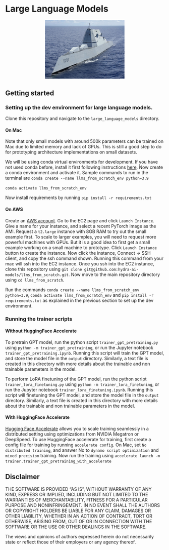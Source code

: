 # Large Language Models

<p align="center">
  <img src="docs/images/readme_image.png" width=50%/>
</p>


## Getting started

### Setting up the dev environment for large language models.

Clone this repository and navigate to the `large_language_models` directory.

#### On Mac
Note that only small models with around 500k parameters can be trained on Mac due to limited memory and lack of GPUs. This is still a good step to do for prototyping architecture implementations on small datasets.

We will be using conda virtual environments for development. If you have not used conda before, install it first following instructions [here](https://developer.apple.com/metal/pytorch/). Now create a conda environment and activate it. Sample commands to run in the terminal are
`conda create --name llms_from_scratch_env python=3.9`

`conda activate llms_from_scratch_env`

Now install requirements by running `pip install -r requirements.txt`

#### On AWS
Create an [AWS account](https://aws.amazon.com/). Go to the EC2 page and click `Launch Instance`. Give a name for your instance, and select a recent PyTorch image as the AMI. Request a `t2.large` instance with 8GB RAM to try out the small example first. To scale to larger examples, you will need to request more powerful machines with GPUs. But it is a good idea to first get a small example working on a small machine to prototype. Click `Launch Instance` button to create the instance. Now click the instance, Connect -> SSH client, and copy the ssh command shown. Running this command from your mac will ssh into the EC2 instance. Once you ssh into the EC2 instance, clone this repository using `git clone git@github.com:hydra-ai-models/llms_from_scratch.git`. Now move to the main repository directory using `cd llms_from_scratch`.

Run the commands `conda create --name llms_from_scratch_env python=3.9`, `conda activate llms_from_scratch_env` and `pip install -r requirements.txt` as explained in the previous section to set up the dev environment.

### Running the trainer scripts
#### Without HuggingFace Accelerate
To pretrain GPT model, run the python script `trainer_gpt_pretraining.py` using `python -m trainer_gpt_pretraining`, or run the Jupyter notebook `trainer_gpt_pretraining.ipynb`. Running this script will train the GPT model, and store the model file in the `output` directory. Similarly, a text file is created in this directory with more details about the trainable and non trainable parameters in the model.

To perform LoRA finetuning of the GPT model, run the python script `trainer_lora_finetuning.py` using `python -m trainer_lora_finetuning`, or run the Jupyter notebook `trainer_lora_finetuning.ipynb`. Running this script will finetuning the GPT model, and store the model file in the `output` directory. Similarly, a text file is created in this directory with more details about the trainable and non trainable parameters in the model.

#### With HuggingFace Accelerate
[Hugging Face Accelerate](https://huggingface.co/docs/accelerate/main/en/index) allows you to scale training seamlessly in a distributed setting using optimizations from NVIDIA Megatron or DeepSpeed.
To use HuggingFace accelerate for training, first create a config file for training by running `accelerate config`. On Mac, set `No distributed training`, and answer No to `dynamo script optimization` and `mixed precision` training. Now run the training using `accelerate launch -m trainer.trainer_gpt_pretraining_with_accelerate`


## Disclaimer

THE SOFTWARE IS PROVIDED “AS IS”, WITHOUT WARRANTY OF ANY KIND, EXPRESS OR IMPLIED, INCLUDING BUT NOT LIMITED TO THE WARRANTIES OF MERCHANTABILITY, FITNESS FOR A PARTICULAR PURPOSE AND NONINFRINGEMENT. IN NO EVENT SHALL THE AUTHORS OR COPYRIGHT HOLDERS BE LIABLE FOR ANY CLAIM, DAMAGES OR OTHER LIABILITY, WHETHER IN AN ACTION OF CONTRACT, TORT OR OTHERWISE, ARISING FROM, OUT OF OR IN CONNECTION WITH THE SOFTWARE OR THE USE OR OTHER DEALINGS IN THE SOFTWARE.

The views and opinions of authors expressed herein do not necessarily state or reflect those of their employers or any agency thereof.

